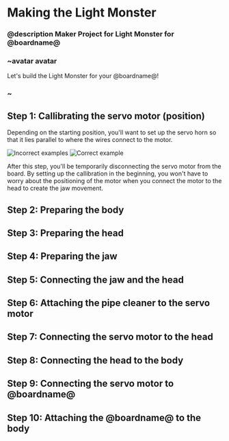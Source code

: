 # Making the Light Monster 
### @description Maker Project for Light Monster for @boardname@

### ~avatar avatar

Let's build the Light Monster for your @boardname@! 

### ~

## Step 1: Callibrating the servo motor (position)

Depending on the starting position, you'll want to set up the servo horn so that it lies parallel to where the wires connect to the motor. 

![Incorrect examples](/static/cp/projects/light-monster/incorrect.png)
![Correct example](/static/cp/projects/light-monster/correct_motor.jpg)

After this step, you'll be temporarily disconnecting the servo motor from the board. By setting up the callibration in the beginning, you won't have to worry about the positioning of the motor when you connect the motor to the head to create the jaw movement.

## Step 2: Preparing the body 

## Step 3: Preparing the head 

## Step 4: Preparing the jaw 

## Step 5: Connecting the jaw and the head 

## Step 6: Attaching the pipe cleaner to the servo motor 

## Step 7: Connecting the servo motor to the head 

## Step 8: Connecting the head to the body 
 
## Step 9: Connecting the servo motor to @boardname@ 

## Step 10: Attaching the @boardname@ to the body 
 